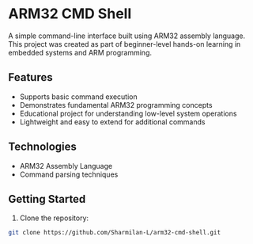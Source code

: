 # ARM32 CMD Shell

A simple command-line interface built using ARM32 assembly language.  
This project was created as part of beginner-level hands-on learning in embedded systems and ARM programming.

## Features
- Supports basic command execution
- Demonstrates fundamental ARM32 programming concepts
- Educational project for understanding low-level system operations
- Lightweight and easy to extend for additional commands

## Technologies
- ARM32 Assembly Language
- Command parsing techniques

## Getting Started
1. Clone the repository:
```bash
git clone https://github.com/Sharmilan-L/arm32-cmd-shell.git
